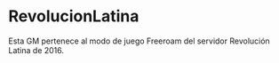 # RevolucionLatina
Esta GM pertenece al modo de juego Freeroam del servidor Revolución Latina de 2016.
